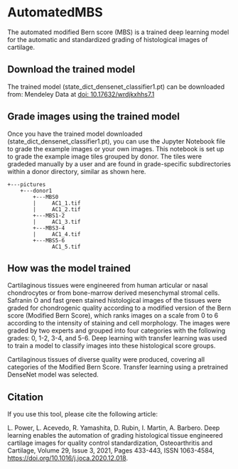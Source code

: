 # AutomatedMBS

The automated modified Bern score (MBS) is a trained deep learning model for the automatic and standardized grading of histological images of cartilage.

## Download the trained model

The trained model (state_dict_densenet_classifier1.pt) can be downloaded from: Mendeley Data at [doi: 10.17632/wrdjkxhhs7.1](https://doi.org/10.17632/wrdjkxhhs7.1)

## Grade images using the trained model

Once you have the trained model downloaded (state_dict_densenet_classifier1.pt), you can use the Jupyter Notebook file to grade the example images or your own images. This notebook is set up to grade the example image tiles grouped by donor. The tiles were gradeded manually by a user and are found in grade-specific subdirectories within a donor directory, similar as shown here.

```
+---pictures
    +---donor1
        +---MBS0
        |     AC1_1.tif
        |     AC1_2.tif
        +---MBS1-2
        |     AC1_3.tif
        +---MBS3-4
        |     AC1_4.tif
        +---MBS5-6
              AC1_5.tif
```
## How was the model trained

Cartilaginous tissues were engineered from human articular or nasal chondrocytes or from bone-marrow derived mesenchymal stromal cells. Safranin O and fast green stained histological images of the tissues were graded for chondrogenic quality according to a modified version of the Bern score (Modified Bern Score), which ranks images on a scale from 0 to 6 according to the intensity of staining and cell morphology. The images were graded by two experts and grouped into four categories with the following grades: 0, 1-2, 3-4, and 5-6. Deep learning with transfer learning was used to train a model to classify images into these histological score groups. 

Cartilaginous tissues of diverse quality were produced, covering all categories of the Modified Bern Score. Transfer learning using a pretrained DenseNet model was selected.

## Citation

If you use this tool, please cite the following article:

L. Power, L. Acevedo, R. Yamashita, D. Rubin, I. Martin, A. Barbero. Deep learning enables the automation of grading histological tissue engineered cartilage images for quality control standardization,
Osteoarthritis and Cartilage, Volume 29, Issue 3, 2021, Pages 433-443, ISSN 1063-4584, https://doi.org/10.1016/j.joca.2020.12.018.
